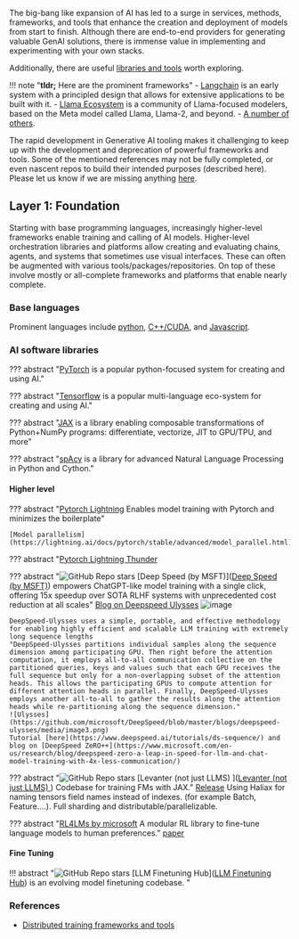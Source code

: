 

The big-bang like expansion of AI has led to a surge in services, methods, frameworks, and tools that enhance the creation and deployment of models from start to finish. Although there are end-to-end providers for generating valuable GenAI solutions, there is immense value in implementing and experimenting with your own stacks.

Additionally, there are useful [libraries and tools](./libraries_and_tools.md) worth exploring.

!!! note "**tldr;** Here are the prominent frameworks"
    - [Langchain](#langchain) is an early system with a principled design that allows for extensive applications to be built with it.
    - [Llama Ecosystem](#llama-ecosystem) is a community of Llama-focused modelers, based on the Meta model called Llama, Llama-2, and beyond.
    - [A number of others](#others).

The rapid development in Generative AI tooling makes it challenging to keep up with the development and deprecation of powerful frameworks and tools. Some of the mentioned references may not be fully completed, or even nascent repos to build their intended purposes (described here). Please let us know if we are missing anything [here](../../Managenai/contributing.md).


## Layer 1: Foundation

Starting with base programming languages, increasingly higher-level frameworks enable training and calling of AI models. Higher-level orchestration libraries and platforms allow creating and evaluating chains, agents, and systems that sometimes use visual interfaces. These can often be augmented with various tools/packages/repositories. On top of these involve mostly or all-complete frameworks and platforms that enable nearly complete.

### Base languages

Prominent languages include [python](https://www.python.org), [C++/CUDA](https://en.wikipedia.org/wiki/CUDA), and [Javascript](https://www.javascript.com).

### AI software libraries

??? abstract "[PyTorch](https://pytorch.org/) is a popular python-focused system for creating and using AI."

??? abstract "[Tensorflow](https://tensorflow.org) is a popular multi-language eco-system for creating and using AI."

??? abstract "[JAX](https://github.com/google/jax) is a library enabling composable transformations of Python+NumPy programs: differentiate, vectorize, JIT to GPU/TPU, and more"

??? abstract "[spAcy](https://spacy.io/) is a library for advanced Natural Language Processing in Python and Cython."


#### Higher level

??? abstract "[Pytorch Lightning](https://lightning.ai/docs/pytorch/latest/) Enables model training with Pytorch and minimizes the boilerplate"

    [Model parallelism](https://lightning.ai/docs/pytorch/stable/advanced/model_parallel.html)

??? abstract "[Pytorch Lightning Thunder](https://github.com/Lightning-AI/lightning-thunder)

??? abstract "![GitHub Repo stars](https://badgen.net/github/stars/microsoft/DeepSpeed) [Deep Speed (by MSFT)]([Deep Speed (by MSFT)](https://github.com/microsoft/DeepSpeed)) empowers ChatGPT-like model training with a single click, offering 15x speedup over SOTA RLHF systems with unprecedented cost reduction at all scales"
    [Blog on Deepspeed Ulysses](https://github.com/microsoft/DeepSpeed/tree/master/blogs/deepspeed-ulysses)
    ![image](https://github.com/microsoft/DeepSpeed/raw/master/blogs/assets/images/ds-chat-overview.png)

    DeepSpeed-Ulysses uses a simple, portable, and effective methodology for enabling highly efficient and scalable LLM training with extremely long sequence lengths
    "DeepSpeed-Ulysses partitions individual samples along the sequence dimension among participating GPU. Then right before the attention computation, it employs all-to-all communication collective on the partitioned queries, keys and values such that each GPU receives the full sequence but only for a non-overlapping subset of the attention heads. This allows the participating GPUs to compute attention for different attention heads in parallel. Finally, DeepSpeed-Ulysses employs another all-to-all to gather the results along the attention heads while re-partitioning along the sequence dimension."
    ![Ulysses](https://github.com/microsoft/DeepSpeed/blob/master/blogs/deepspeed-ulysses/media/image3.png)
    Tutorial [here](https://www.deepspeed.ai/tutorials/ds-sequence/) and blog on [DeepSpeed ZeRO++](https://www.microsoft.com/en-us/research/blog/deepspeed-zero-a-leap-in-speed-for-llm-and-chat-model-training-with-4x-less-communication/)



??? abstract "![GitHub Repo stars](https://badgen.net/github/stars/stanford-crfm/levanter) [Levanter (not just LLMS) ]([Levanter (not just LLMS) ](https://github.com/stanford-crfm/levanter)) Codebase for training FMs with JAX."
    [Release](https://crfm.stanford.edu/2023/06/16/levanter-1_0-release.html) 
    Using Haliax for naming tensors field names instead of indexes. (for example Batch, Feature....). Full sharding and distributable/parallelizable.

??? abstract "[RL4LMs by microsoft](https://github.com/allenai/RL4LMs) A modular RL library to fine-tune language models to human preferences."
    [paper](https://arxiv.org/pdf/2305.08844.pdf)

#### Fine Tuning

!!! abstract "![GitHub Repo stars](https://badgen.net/github/stars/georgian-io/LLM-Finetuning-Hub) [LLM Finetuning Hub]([LLM Finetuning Hub](https://github.com/georgian-io/LLM-Finetuning-Hub)) is an evolving model finetuning codebase. "



### References

- [Distributed training frameworks and tools](https://neptune.ai/blog/distributed-training-frameworks-and-tools)

